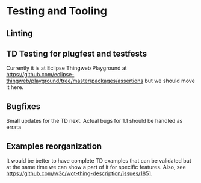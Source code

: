 # Testing and Tooling

## Linting

## TD Testing for plugfest and testfests

Currently it is at Eclipse Thingweb Playground at <https://github.com/eclipse-thingweb/playground/tree/master/packages/assertions> but we should move it here.

## Bugfixes

Small updates for the TD next. Actual bugs for 1.1 should be handled as errata

## Examples reorganization

It would be better to have complete TD examples that can be validated but at the same time we can show a part of it for specific features. 
Also, see <https://github.com/w3c/wot-thing-description/issues/1851>.
